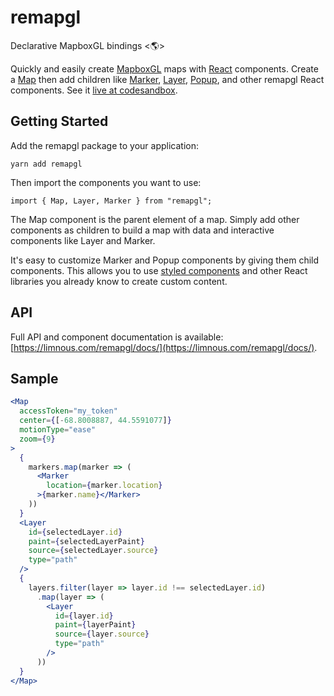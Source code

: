 # remapgl
Declarative MapboxGL bindings <🌎>

Quickly and easily create [MapboxGL](https://docs.mapbox.com/mapbox-gl-js/api/) maps with [React](https://reactjs.org/) components. Create a [Map](/map) then add children like [Marker](/marker), [Layer](/layer), [Popup](/popup), and other remapgl React components. See it [live at codesandbox](https://codesandbox.io/s/remapgl-hfuhl?fontsize=14).

## Getting Started
Add the remapgl package to your application:
```
yarn add remapgl
```
Then import the components you want to use:
```
import { Map, Layer, Marker } from "remapgl";
```
The Map component is the parent element of a map. Simply add other components as children to build a map with data and interactive components like Layer and Marker.

It's easy to customize Marker and Popup components by giving them child components. This allows you to use [styled components](https://emotion.sh/docs/styled) and other React libraries you already know to create custom content.

## API
Full API and component documentation is available: [https://limnous.com/remapgl/docs/](https://limnous.com/remapgl/docs/).

## Sample
```jsx
<Map
  accessToken="my_token"
  center={[-68.8008887, 44.5591077]}
  motionType="ease"
  zoom={9}
>
  {
    markers.map(marker => (
      <Marker
        location={marker.location}
      >{marker.name}</Marker>
    ))
  }
  <Layer
    id={selectedLayer.id}
    paint={selectedLayerPaint}
    source={selectedLayer.source}
    type="path"
  />
  {
    layers.filter(layer => layer.id !== selectedLayer.id)
      .map(layer => (
        <Layer
          id={layer.id}
          paint={layerPaint}
          source={layer.source}
          type="path"
        />
      ))
  }
</Map>
```
